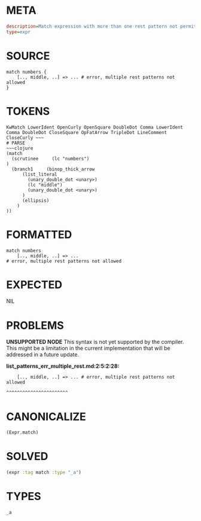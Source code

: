 # META
~~~ini
description=Match expression with more than one rest pattern not permitted, should error
type=expr
~~~
# SOURCE
~~~roc
match numbers {
    [.., middle, ..] => ... # error, multiple rest patterns not allowed
}
~~~
# TOKENS
~~~text
KwMatch LowerIdent OpenCurly OpenSquare DoubleDot Comma LowerIdent Comma DoubleDot CloseSquare OpFatArrow TripleDot LineComment CloseCurly ~~~
# PARSE
~~~clojure
(match
  (scrutinee     (lc "numbers")
)
  (branch1     (binop_thick_arrow
      (list_literal
        (unary_double_dot <unary>)
        (lc "middle")
        (unary_double_dot <unary>)
      )
      (ellipsis)
    )
))
~~~
# FORMATTED
~~~roc
match numbers
	[.., middle, ..] => ...
# error, multiple rest patterns not allowed
~~~
# EXPECTED
NIL
# PROBLEMS
**UNSUPPORTED NODE**
This syntax is not yet supported by the compiler.
This might be a limitation in the current implementation that will be addressed in a future update.

**list_patterns_err_multiple_rest.md:2:5:2:28:**
```roc
    [.., middle, ..] => ... # error, multiple rest patterns not allowed
```
    ^^^^^^^^^^^^^^^^^^^^^^^


# CANONICALIZE
~~~clojure
(Expr.match)
~~~
# SOLVED
~~~clojure
(expr :tag match :type "_a")
~~~
# TYPES
~~~roc
_a
~~~
